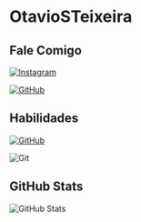 # OtavioSTeixeira

## Fale Comigo
[![Instagram](https://img.shields.io/badge/-Instagram-black?style=for-the-badge&logo=instagram)](https://www.instagram.com/otavio.silvazz/) 

[![GitHub](https://img.shields.io/badge/GitHub-100000?style=for-the-badge&logo=github&logoColor=white)](https://github.com/otaviostexeira/)

## Habilidades 
[![GitHub](https://img.shields.io/badge/GitHub-100000?style=for-the-badge&logo=github&logoColor=white)](https://docs.github.com/)

![Git](https://img.shields.io/badge/Git-black?style=for-the-badge&logo=git)

## GitHub Stats 
![GitHub Stats](https://github-readme-stats.vercel.app/api?username=otaviost&theme=transparent&bg_color=000&border_color=30)
